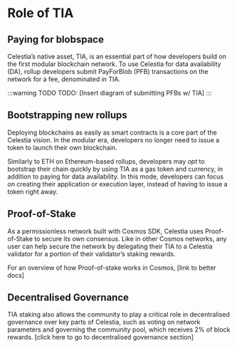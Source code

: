 # Role of TIA

## Paying for blobspace

Celestia’s native asset, TIA, is an essential part of how developers
build on the first modular blockchain network. To use Celestia for
data availability (DA), rollup developers submit PayForBlob (PFB)
transactions on the network for a fee, denominated in TIA.

:::warning TODO
TODO: [Insert diagram of submitting PFBs w/ TIA]
:::

## Bootstrapping new rollups

Deploying blockchains as easily as smart contracts is a core part of the
Celestia vision. In the modular era, developers no longer need to issue
a token to launch their own blockchain.

Similarly to ETH on Ethereum-based
rollups, developers may _opt_ to bootstrap their chain quickly by using TIA
as a gas token and currency, in addition to paying for data availability.
In this mode, developers can focus on creating their application or
execution layer, instead of having to issue a token right away.

## Proof-of-Stake

As a permissionless network built with Cosmos SDK, Celestia uses
Proof-of-Stake to secure its own consensus. Like in other Cosmos networks,
any user can help secure the network by delegating their TIA to a Celestia
validator for a portion of their validator’s staking rewards.

For an overview of how Proof-of-stake works in Cosmos, [link to better docs]

## Decentralised Governance

TIA staking also allows the community to play a critical role in decentralised governance over key parts of Celestia, such as voting on network parameters and governing the community pool, which receives 2% of block rewards. [click here to go to decentralised governance section]
